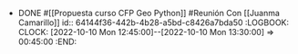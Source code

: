 - DONE #[[Propuesta curso CFP Geo Python]] #Reunión Con [[Juanma Camarillo]]
  id:: 64144f36-442b-4b28-a5bd-c8426a7bda50
  :LOGBOOK:
  CLOCK: [2022-10-10 Mon 12:45:00]--[2022-10-10 Mon 13:30:00] =>  00:45:00
  :END: